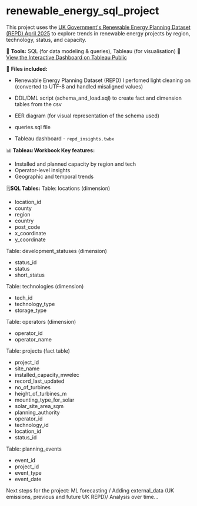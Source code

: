 # renewable_energy_sql_project

This project uses the [UK Government's Renewable Energy Planning Dataset (REPD) April 2025](https://www.gov.uk/government/publications/renewable-energy-planning-database-monthly-extract) to explore trends in renewable energy projects by region, technology, status, and capacity. 

🔧 **Tools:** SQL (for data modeling & queries), Tableau (for visualisation) 
🔗 [View the Interactive Dashboard on Tableau Public](https://public.tableau.com/shared/FB4TB7MZ4?:display_count=n&:origin=viz_share_link)


📁 **Files included:**

- Renewable Energy Planning Dataset (REPD) I perfomed light cleaning on (converted to UTF-8 and handled misaligned values)

- DDL/DML script (schema_and_load.sql) to create fact and dimension tables from the csv

- EER diagram (for visual representation of the schema used)

- queries.sql file

-  Tableau dashboard - `repd_insights.twbx` 

📊 **Tableau Workbook Key features:**
- Installed and planned capacity by region and tech
- Operator-level insights
- Geographic and temporal trends

🗒️**SQL Tables:**
Table: locations (dimension)
* location_id
* county
* region
* country
* post_code
* x_coordinate
* y_coordinate

Table: development_statuses (dimension)
* status_id
* status
* short_status

Table: technologies (dimension)
* tech_id
* technology_type
* storage_type

Table: operators (dimension)
* operator_id
* operator_name

Table: projects (fact table)
* project_id
* site_name
* installed_capacity_mwelec
* record_last_updated
* no_of_turbines
* height_of_turbines_m
* mounting_type_for_solar
* solar_site_area_sqm
* planning_authority
* operator_id
* technology_id
* location_id
* status_id

Table: planning_events
* event_id
* project_id
* event_type
* event_date


Next steps for the project:
 ML forecasting / Adding external_data (UK emissions, previous and future UK REPD)/ Analysis over time...
